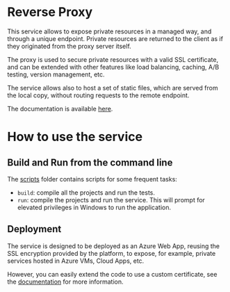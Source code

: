 Reverse Proxy
=============

This service allows to expose private resources in a managed way, and
through a unique endpoint. Private resources are returned to the client
as if they originated from the proxy server itself.

The proxy is used to secure private resources with a valid SSL certificate,
and can be extended with other features like load balancing, caching,
A/B testing, version management, etc.

The service allows also to host a set of static files, which are served
from the local copy, without routing requests to the remote endpoint.

The documentation is available
[here](https://azure.github.io/reverse-proxy-dotnet/).

How to use the service
======================

## Build and Run from the command line

The [scripts](scripts) folder contains scripts for some frequent tasks:

* `build`: compile all the projects and run the tests.
* `run`: compile the projects and run the service. This will prompt for
  elevated privileges in Windows to run the application.

## Deployment

The service is designed to be deployed as an Azure Web App, reusing the
SSL encryption provided by the platform, to expose, for example, private
services hosted in Azure VMs, Cloud Apps, etc.

However, you can easily extend the code to use a custom certificate,
see the [documentation](https://azure.github.io/reverse-proxy-dotnet)
for more information.